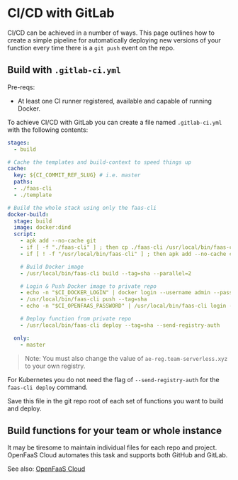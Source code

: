 # CI/CD with GitLab

CI/CD can be achieved in a number of ways. This page outlines how to create a simple pipeline for automatically deploying new versions of your function every time there is a `git push` event on the repo.

## Build with `.gitlab-ci.yml`

Pre-reqs:

* At least one CI runner registered, available and capable of running Docker.

To achieve CI/CD with GitLab you can create a file named `.gitlab-ci.yml` with the following contents:

```yaml
stages:
  - build

# Cache the templates and build-context to speed things up
cache:
  key: ${CI_COMMIT_REF_SLUG} # i.e. master
  paths:
  - ./faas-cli
  - ./template

# Build the whole stack using only the faas-cli
docker-build:
  stage: build
  image: docker:dind
  script:
    - apk add --no-cache git
    - if [ -f "./faas-cli" ] ; then cp ./faas-cli /usr/local/bin/faas-cli || 0 ; fi
    - if [ ! -f "/usr/local/bin/faas-cli" ] ; then apk add --no-cache curl git && curl -sSL cli.openfaas.com | sh && chmod +x /usr/local/bin/faas-cli && /usr/local/bin/faas-cli template pull && cp /usr/local/bin/faas-cli ./faas-cli ; fi

    # Build Docker image
    - /usr/local/bin/faas-cli build --tag=sha --parallel=2

    # Login & Push Docker image to private repo
    - echo -n "$CI_DOCKER_LOGIN" | docker login --username admin --password-stdin ae-reg.team-serverless.xyz
    - /usr/local/bin/faas-cli push --tag=sha
    - echo -n "$CI_OPENFAAS_PASSWORD" | /usr/local/bin/faas-cli login --username admin --password-stdin

    # Deploy function from private repo
    - /usr/local/bin/faas-cli deploy --tag=sha --send-registry-auth

  only:
    - master
```

> Note: You must also change the value of `ae-reg.team-serverless.xyz` to your own registry.

For Kubernetes you do not need the flag of `--send-registry-auth` for the `faas-cli deploy` command. 

Save this file in the git repo root of each set of functions you want to build and deploy.

## Build functions for your team or whole instance

It may be tiresome to maintain individual files for each repo and project. OpenFaaS Cloud automates this task and supports both GitHub and GitLab.

See also: [OpenFaaS Cloud](../../../openfaas-cloud/intro/)
